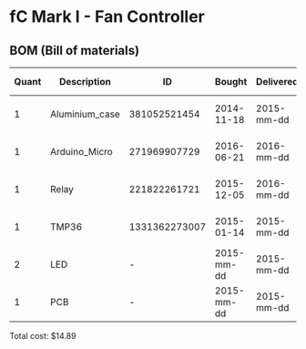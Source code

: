 # fC Mark I - Fan Controller
## BOM (Bill of materials)

| Quant | Description     | ID            | Bought     | Delivered  | Unit | Charge    | Taxes (USD)      | Cost (USD) |
|-------|-----------------|---------------|------------|------------|------|-----------|------------------|------------|
|     1 | Aluminium_case  |  381052521454 | 2014-11-18 | 2015-mm-dd | each |  USD 0.65 | 0.03 (IOF 6.38%) |       0.68 |
|     1 | Arduino_Micro   |  271969907729 | 2016-06-21 | 2016-mm-dd | each |  GBP 6.67 | 0.56 (IOF 6.38%) |       9.57 |
|     1 | Relay           |  221822261721 | 2015-12-05 | 2016-mm-dd | each |  USD 1.00 | 0.05 (IOF 6.38%) |       1.05 |
|     1 | TMP36           | 1331362273007 | 2015-01-14 | 2015-mm-dd | each |  USD 2.29 | 0.15 (IOF 6.38%) |       2.43 |
|     2 | LED             |             - | 2015-mm-dd | 2015-mm-dd | each |  USD 0.10 | 0.01 (IOF 6.38%) |       0.11 |
|     1 | PCB             |             - | 2015-mm-dd | 2015-mm-dd | each |  USD 1.00 | 0.05 (IOF 6.38%) |       1.05 |

Total cost: $14.89
